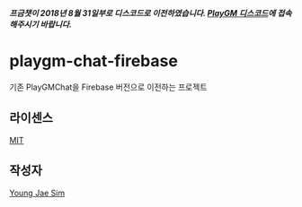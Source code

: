 ***프금챗이 2018년 8월 31일부로 디스코드로 이전하였습니다. [PlayGM 디스코드](https://discordapp.com/channels/483554399243730959)에 접속해주시기 바랍니다.***

# playgm-chat-firebase
기존 PlayGMChat을 Firebase 버전으로 이전하는 프로젝트

## 라이센스
[MIT](LICENSE)

## 작성자
[Young Jae Sim](https://github.com/Hanul)
